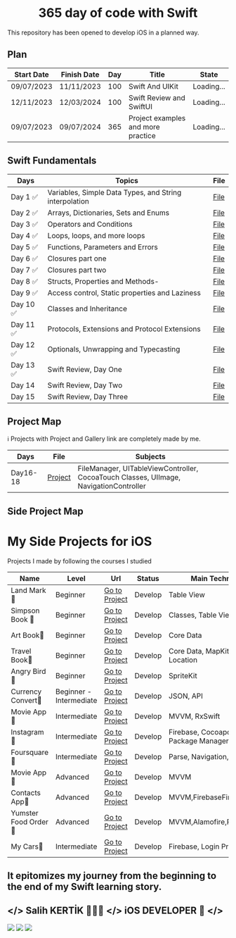 <h1 align=center> 365 day of code with Swift </h1>
This repository has been opened to develop iOS in a planned way.

## Plan

| Start Date | Finish Date | Day | Title                              | State         | 
|------------|-------------|-----|------------------------------------| ------------- | 
| 09/07/2023 | 11/11/2023  | 100 | Swift And UIKit                    | Loading...    |
| 12/11/2023 | 12/03/2024  | 100 | Swift Review and SwiftUI           | Loading...    |
| 09/07/2023 | 09/07/2024  | 365 | Project examples and more practice | Loading...    |

## Swift Fundamentals 
| Days | Topics                                        | File                                                                                                                                                        |
|----|------------------------------|----------|
| Day 1  ✅| Variables, Simple Data Types, and String interpolation | <a href="https://github.com/salihkertik/365-day-of-code-with-swift/blob/main/Swift%20Day%201-15/Day1-Variables.md">File</a> |
| Day 2  ✅| Arrays, Dictionaries, Sets and Enums           | <a href="https://github.com/salihkertik/365-day-of-code-with-swift/blob/main/Swift%20Day%201-15/Day2-Arrays.md">File</a> |
| Day 3  ✅| Operators and Conditions                       | <a href="https://github.com/salihkertik/365-day-of-code-with-swift/blob/main/Swift%20Day%201-15/Day3-Operators.md">File</a> |
| Day 4  ✅| Loops, loops, and more loops                   | <a href="https://github.com/salihkertik/365-day-of-code-with-swift/blob/main/Swift%20Day%201-15/Day4-Loops.md">File</a> |
| Day 5  ✅| Functions, Parameters and Errors               | <a href="https://github.com/salihkertik/365-day-of-code-with-swift/blob/main/Swift%20Day%201-15/Day5-Functions.md">File</a> |
| Day 6  ✅| Closures part one                              | <a href="https://github.com/salihkertik/365-day-of-code-with-swift/blob/main/Swift%20Day%201-15/Day6-Closures.md">File</a> |
| Day 7  ✅| Closures part two                              | <a href="https://github.com/salihkertik/365-day-of-code-with-swift/blob/main/Swift%20Day%201-15/Day7-Closures2.md">File</a> |
| Day 8  ✅| Structs, Properties and Methods-               | <a href="https://github.com/salihkertik/365-day-of-code-with-swift/blob/main/Swift%20Day%201-15/Day8-Structs.md">File</a> |
| Day 9  ✅| Access control, Static properties and Laziness | <a href="https://github.com/salihkertik/365-day-of-code-with-swift/blob/main/Swift%20Day%201-15/Day9-Acceess%20Control.md">File</a> |
| Day 10 ✅| Classes and Inheritance                       | <a href="https://github.com/salihkertik/365-day-of-code-with-swift/blob/main/Swift%20Day%201-15/Day%2010%20-%20Classes.md">File</a> |
| Day 11 ✅| Protocols, Extensions and Protocol Extensions | <a href="https://github.com/salihkertik/365-day-of-code-with-swift/blob/main/Swift%20Day%201-15/Day11-Protocols.md">File</a> |
| Day 12 ✅| Optionals, Unwrapping and Typecasting         | <a href="https://github.com/salihkertik/365-day-of-code-with-swift/blob/main/Swift%20Day%201-15/Day12-Optionals.md">File</a> |
| Day 13 ✅| Swift Review, Day One                         | <a href="https://github.com/salihkertik/365-day-of-code-with-swift/blob/main/Swift%20Day%201-15/Day13-SwiftReview-1.md">File</a> |
| Day 14 | Swift Review, Day Two                         | <a href="...">File</a> |
| Day 15 | Swift Review, Day Three                       | <a href="...">File</a> |


## Project Map
ℹ️ Projects with Project and Gallery link are completely made by me.

| Days             | File | Subjects |
| ---------- | ---- | -------------- |
| Day16-18 | <a href="..."> Project </a>| FileManager, UITableViewController, CocoaTouch Classes, UIImage, NavigationController |


## Side Project Map

# My Side Projects for iOS
Projects I made by following the courses I studied

| Name | Level | Url | Status | Main Technologies |
| ---- | ------ | --- | ------- | ----------------- | 
|Land Mark🍏| Beginner |  <a href="https://github.com/salihkertik/365-day-of-code-with-swift/tree/main/Projects/LandmarkBook">Go to Project</a> | Develop | Table View |
|Simpson Book 🍏| Beginner |  <a href="https://github.com/salihkertik/365-day-of-code-with-swift/tree/main/Projects/SimpsonBook">Go to Project</a> | Develop | Classes, Table View |
|Art Book🍏| Beginner |  <a href="https://github.com/salihkertik/365-day-of-code-with-swift/tree/main/Projects/ArtBook">Go to Project</a> | Develop | Core Data|
|Travel Book🍏| Beginner | <a href="https://github.com/salihkertik/365-day-of-code-with-swift/tree/main/Projects/TravelBook">Go to Project</a> | Develop | Core Data, MapKit, UIKit, Core Location|
|Angry Bird🍏| Beginner |  <a href="https://github.com/salihkertik/365-day-of-code-with-swift/tree/main/Projects/AngryBirdClone">Go to Project</a> | Develop |  SpriteKit |
|Currency Convert🍏| Beginner - Intermediate | <a href="https://github.com/salihkertik/365-day-of-code-with-swift/tree/main/Projects/CurrencyConverter">Go to Project</a> | Develop | JSON, API|
|Movie App🍏| Intermediate |  <a href="https://github.com/salihkertik/365-day-of-code-with-swift/tree/main/Projects/FilmlerApp">Go to Project</a> | Develop | MVVM, RxSwift |
|Instagram🍏| Intermediate |  <a href="https://github.com/salihkertik/365-day-of-code-with-swift/tree/main/Projects/FirebaseInstaClone">Go to Project</a> | Develop | Firebase, Cocoapods, Swift Package Manager|
|Foursquare🍏| Intermediate |  <a href="https://github.com/salihkertik/365-day-of-code-with-swift/tree/main/Projects/Foursquare">Go to Project</a> | Develop | Parse, Navigation, MapKit |
|Movie App🍏| Advanced |  <a href="https://github.com/salihkertik/365-day-of-code-with-swift/tree/main/Projects/MVVM_MovieApp">Go to Project</a> | Develop | MVVM |
|Contacts App🍏| Advanced |  <a href="https://github.com/salihkertik/365-day-of-code-with-swift/tree/main/Projects/KisilerUygulamasi">Go to Project</a> | Develop | MVVM,FirebaseFirestore,RxSwift |
|Yumster Food Order🍏| Advanced |  <a href="https://github.com/salihkertik/365-day-of-code-with-swift/tree/main/Projects/Yumster">Go to Project</a> | Develop | MVVM,Alamofire,RxSwift,JSON |
|My Cars🍏| Intermediate |  <a href="https://github.com/salihkertik/365-day-of-code-with-swift/tree/main/Projects/MyCars">Go to Project</a> | Develop | Firebase, Login Procedures |

## It epitomizes my journey from the beginning to the end of my Swift learning story.
## </> Salih KERTİK 🙋🏻‍♂️ </> iOS DEVELOPER 🍏 </>
<div>
  <img src="https://media4.giphy.com/media/1HZ1wggAdwVIA/giphy.gif">
  <img src="https://media4.giphy.com/media/1HZ1wggAdwVIA/giphy.gif">
  <img src="https://media4.giphy.com/media/1HZ1wggAdwVIA/giphy.gif">
</div>
